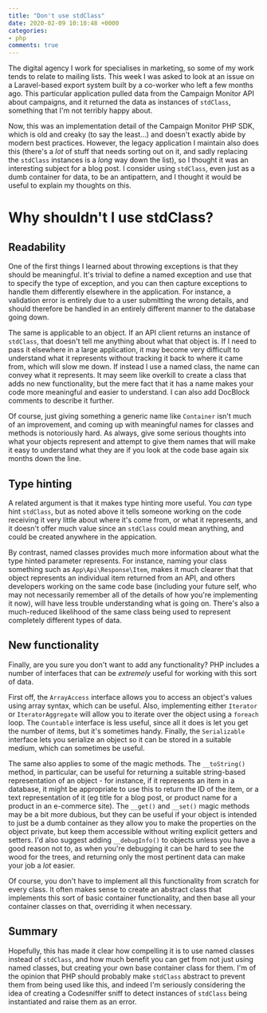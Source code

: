 ```yaml
---
title: "Don't use stdClass"
date: 2020-02-09 10:10:48 +0000
categories:
- php
comments: true
---
```


The digital agency I work for specialises in marketing, so some of my work tends to relate to mailing lists. This week I was asked to look at an issue on a Laravel-based export system built by a co-worker who left a few months ago. This particular application pulled data from the Campaign Monitor API about campaigns, and it returned the data as instances of `stdClass`, something that I'm not terribly happy about.

Now, this was an implementation detail of the Campaign Monitor PHP SDK, which is old and creaky (to say the least...) and doesn't exactly abide by modern best practices. However, the legacy application I maintain also does this (there's a *lot* of stuff that needs sorting out on it, and sadly replacing the `stdClass` instances is a *long* way down the list), so I thought it was an interesting subject for a blog post. I consider using `stdClass`, even just as a dumb container for data, to be an antipattern, and I thought it would be useful to explain my thoughts on this.

Why shouldn't I use stdClass?
=============================

Readability
-----------

One of the first things I learned about throwing exceptions is that they should be meaningful. It's trivial to define a named exception and use that to specify the type of exception, and you can then capture exceptions to handle them differently elsewhere in the application. For instance, a validation error is entirely due to a user submitting the wrong details, and should therefore be handled in an entirely different manner to the database going down.

The same is applicable to an object. If an API client returns an instance of `stdClass`, that doesn't tell me anything about what that object is. If I need to pass it elsewhere in a large application, it may become very difficult to understand what it represents without tracking it back to where it came from, which will slow me down. If instead I use a named class, the name can convey what it represents. It may seem like overkill to create a class that adds no new functionality, but the mere fact that it has a name makes your code more meaningful and easier to understand. I can also add DocBlock comments to describe it further.

Of course, just giving something a generic name like `Container` isn't much of an improvement, and coming up with meaningful names for classes and methods is notoriously hard. As always, give some serious thoughts into what your objects represent and attempt to give them names that will make it easy to understand what they are if you look at the code base again six months down the line.

Type hinting
------------

A related argument is that it makes type hinting more useful. You *can* type hint `stdClass`, but as noted above it tells someone working on the code receiving it very little about where it's come from, or what it represents, and it doesn't offer much value since an `stdClass` could mean anything, and could be created anywhere in the appication.

By contrast, named classes provides much more information about what the type hinted parameter represents. For instance, naming your class something such as `App\Api\Response\Item`, makes it much clearer that that object represents an individual item returned from an API, and others developers working on the same code base (including your future self, who may not necessarily remember all of the details of how you're implementing it now), will have less trouble understanding what is going on. There's also a much-reduced likelihood of the same class being used to represent completely different types of data.

New functionality
-----------------

Finally, are you sure you don't want to add any functionality? PHP includes a number of interfaces that can be *extremely* useful for working with this sort of data.

First off, the `ArrayAccess` interface allows you to access an object's values using array syntax, which can be useful. Also, implementing either `Iterator` or `IteratorAggregate` will allow you to iterate over the object using a `foreach` loop. The `Countable` interface is less useful, since all it does is let you get the number of items, but it's sometimes handy. Finally, the `Serializable` interface lets you serialize an object so it can be stored in a suitable medium, which can sometimes be useful.

The same also applies to some of the magic methods. The `__toString()` method, in particular, can be useful for returning a suitable string-based representation of an object - for instance, if it represents an item in a database, it might be appropriate to use this to return the ID of the item, or a text representation of it (eg title for a blog post, or product name for a product in an e-commerce site). The `__get()` and `__set()` magic methods may be a bit more dubious, but they can be useful if your object is intended to just be a dumb container as they allow you to make the properties on the object private, but keep them accessible without writing explicit getters and setters. I'd also suggest adding `__debugInfo()` to objects unless you have a good reason not to, as when you're debugging it can be hard to see the wood for the trees, and returning only the most pertinent data can make your job a *lot* easier.

Of course, you don't have to implement all this functionality from scratch for every class. It often makes sense to create an abstract class that implements this sort of basic container functionality, and then base all your container classes on that, overriding it when necessary.

Summary
-------

Hopefully, this has made it clear how compelling it is to use named classes instead of `stdClass`, and how much benefit you can get from not just using named classes, but creating your own base container class for them. I'm of the opinion that PHP should probably make `stdClass` abstract to prevent them from being used like this, and indeed I'm seriously considering the idea of creating a Codesniffer sniff to detect instances of `stdClass` being instantiated and raise them as an error.
